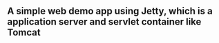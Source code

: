 ## A simple web demo app using Jetty, which is a application server and servlet container like Tomcat